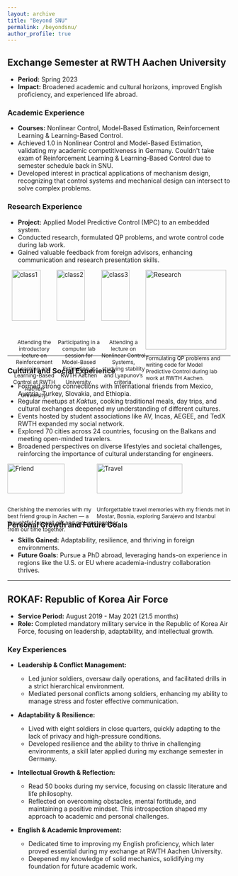 ```yaml
---
layout: archive
title: "Beyond SNU"
permalink: /beyondsnu/
author_profile: true
---
```


## Exchange Semester at RWTH Aachen University

- **Period:** Spring 2023
- **Impact:** Broadened academic and cultural horizons, improved English proficiency, and experienced life abroad.
  
### Academic Experience
- **Courses:** Nonlinear Control, Model-Based Estimation, Reinforcement Learning & Learning-Based Control.
- Achieved 1.0 in Nonlinear Control and Model-Based Estimation, validating my academic competitiveness in Germany. Couldn't take exam of Reinforcement Learning & Learning-Based Control due to semester schedule back in SNU.
- Developed interest in practical applications of mechanism design, recognizing that control systems and mechanical design can intersect to solve complex problems.

### Research Experience
- **Project:** Applied Model Predictive Control (MPC) to an embedded system.
- Conducted research, formulated QP problems, and wrote control code during lab work.
- Gained valuable feedback from foreign advisors, enhancing communication and research presentation skills.
  
<div style="display: flex; justify-content: center;">
  <div style="width: 20%;">
    <img src="https://cksdml1014.github.io/chanisong/images/class1.png" alt="class1" style="width: 80%;">
    <p style="font-size: 12px; text-align: center;">Attending the introductory lecture on Reinforcement Learning and Learning-Based Control at RWTH Aachen University.</p>
  </div>
  <div style="width: 20%;">
    <img src="https://cksdml1014.github.io/chanisong/images/class2.png" alt="class2" style="width: 80%;">
    <p style="font-size: 12px; text-align: center;">Participating in a computer lab session for Model-Based Estimation at RWTH Aachen University.</p>
  </div>
  <div style="width: 20%;">
    <img src="https://cksdml1014.github.io/chanisong/images/class3.jpg" alt="class3" style="width: 80%;">
    <p style="font-size: 12px; text-align: center;">Attending a lecture on Nonlinear Control Systems, studying stability and Lyapunov’s criteria.</p>
  </div>
  <div style="width: 36%;">
    <img src="https://cksdml1014.github.io/chanisong/images/research1.png" alt="Research" style="width: 100%;">
  <p style="font-size: 12px;">Formulating QP problems and writing code for Model Predictive Control during lab work at RWTH Aachen.</p>
  </div>
</div>

---
### Cultural and Social Experience
- Formed strong connections with international friends from Mexico, Austria, Turkey, Slovakia, and Ethiopia.
- Regular meetups at *Kaktus*, cooking traditional meals, day trips, and cultural exchanges deepened my understanding of different cultures.
- Events hosted by student associations like AV, Incas, AEGEE, and TedX RWTH expanded my social network.
- Explored 70 cities across 24 countries, focusing on the Balkans and meeting open-minded travelers.
- Broadened perspectives on diverse lifestyles and societal challenges, reinforcing the importance of cultural understanding for engineers.

<div style="display: flex; justify-content: center;">
  <div style="width: 40%;">
    <img src="https://cksdml1014.github.io/chanisong/images/friend1.webp" alt="Friend" style="width: 80%;">
  <p style="font-size: 12px;">Cherishing the memories with my best friend group in Aachen — a thoughtful farewell gift and pictures from our time together.</p>
  </div>
  <div style="width: 60%;">
    <img src="https://cksdml1014.github.io/chanisong/images/travel2.jpg" alt="Travel" style="width: 80%;">
  <p style="font-size: 12px;">Unforgettable travel memories with my friends met in Mostar, Bosnia, exploring Sarajevo and Istanbul together.</p>
  </div>
</div>

### Personal Growth and Future Goals
- **Skills Gained:** Adaptability, resilience, and thriving in foreign environments.
- **Future Goals:** Pursue a PhD abroad, leveraging hands-on experience in regions like the U.S. or EU where academia-industry collaboration thrives.

---
## ROKAF: Republic of Korea Air Force

- **Service Period:** August 2019 - May 2021 (21.5 months)
- **Role:** Completed mandatory military service in the Republic of Korea Air Force, focusing on leadership, adaptability, and intellectual growth.

### Key Experiences

- **Leadership & Conflict Management:**
  - Led junior soldiers, oversaw daily operations, and facilitated drills in a strict hierarchical environment.
  - Mediated personal conflicts among soldiers, enhancing my ability to manage stress and foster effective communication.

- **Adaptability & Resilience:**
  - Lived with eight soldiers in close quarters, quickly adapting to the lack of privacy and high-pressure conditions.
  - Developed resilience and the ability to thrive in challenging environments, a skill later applied during my exchange semester in Germany.

- **Intellectual Growth & Reflection:**
  - Read 50 books during my service, focusing on classic literature and life philosophy.
  - Reflected on overcoming obstacles, mental fortitude, and maintaining a positive mindset. This introspection shaped my approach to academic and personal challenges.

- **English & Academic Improvement:**
  - Dedicated time to improving my English proficiency, which later proved essential during my exchange at RWTH Aachen University.
  - Deepened my knowledge of solid mechanics, solidifying my foundation for future academic work.
